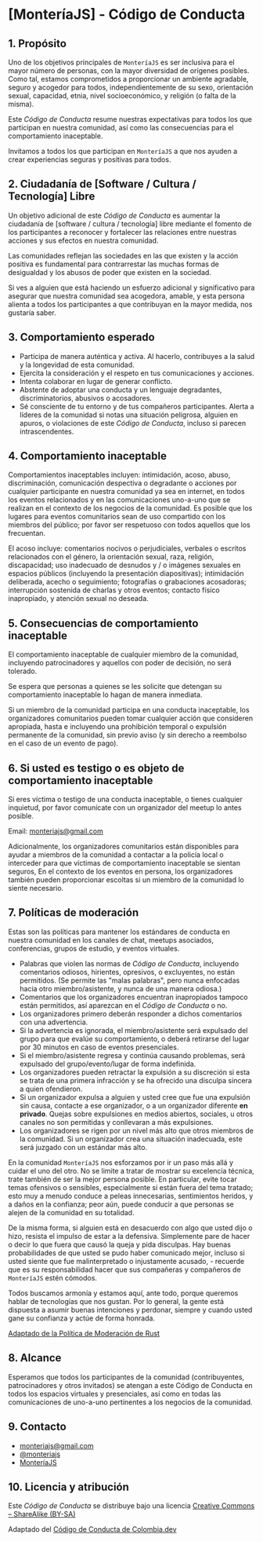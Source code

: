# [MonteríaJS] - Código de Conducta

## 1. Propósito

Uno de los objetivos principales de `MonteríaJS` es ser inclusiva para el 
mayor número de personas, con la mayor diversidad de orígenes posibles.
Como tal, estamos comprometidos a proporcionar un ambiente agradable, seguro y
acogedor para todos, independientemente de su sexo, orientación sexual, 
capacidad, etnia, nivel socioeconómico, y religión (o falta de la misma).

Este _Código de Conducta_ resume nuestras expectativas para todos los que 
participan en nuestra comunidad, así como las consecuencias para el 
comportamiento inaceptable.

Invitamos a todos los que participan en `MonteríaJS` a que nos ayuden a crear
experiencias seguras y positivas para todos.

## 2. Ciudadanía de [Software / Cultura / Tecnología] Libre

Un objetivo adicional de este _Código de Conducta_ es aumentar la ciudadanía de [software / cultura / tecnología] libre mediante el fomento de los participantes a reconocer y fortalecer las relaciones entre nuestras acciones y sus efectos en nuestra comunidad.

Las comunidades reflejan las sociedades en las que existen y la acción positiva
es fundamental para contrarrestar las muchas formas de desigualdad y los abusos
de poder que existen en la sociedad.

Si ves a alguien que está haciendo un esfuerzo adicional y significativo para
asegurar que nuestra comunidad sea acogedora, amable, y esta persona alienta a
todos los participantes a que contribuyan en la mayor medida, nos gustaría saber.

## 3. Comportamiento esperado

* Participa de manera auténtica y activa. Al hacerlo, contribuyes a la salud y 
la longevidad de esta comunidad.
* Ejercita la consideración y el respeto en tus comunicaciones y acciones.
* Intenta colaborar en lugar de generar conflicto.
* Abstente de adoptar una conducta y un lenguaje degradantes, discriminatorios,
abusivos o acosadores.
* Sé consciente de tu entorno y de tus compañeros participantes. Alerta a 
líderes de la comunidad si notas una situación peligrosa, alguien en apuros, o 
violaciones de este _Código de Conducta_, incluso si parecen intrascendentes.

## 4. Comportamiento inaceptable

Comportamientos inaceptables incluyen: intimidación, acoso, abuso, discriminación, comunicación despectiva o degradante o acciones por cualquier 
participante en nuestra comunidad ya sea en internet, en todos los eventos 
relacionados y en las comunicaciones uno-a-uno que se realizan en el contexto de los negocios de la comunidad. Es posible que los lugares para eventos
comunitarios sean de uso compartido con los miembros del público; por favor ser respetuoso con todos aquellos que los frecuentan.

El acoso incluye: comentarios nocivos o perjudiciales, verbales o escritos
relacionados con el género, la orientación sexual, raza, religión, discapacidad; uso inadecuado de desnudos y / o imágenes sexuales en espacios públicos (incluyendo la presentación diapositivas); intimidación deliberada, acecho o seguimiento; fotografías o grabaciones acosadoras; interrupción sostenida de charlas y otros eventos; contacto físico inapropiado, y atención sexual no deseada.

## 5. Consecuencias de comportamiento inaceptable

El comportamiento inaceptable de cualquier miembro de la comunidad, incluyendo
patrocinadores y aquellos con poder de decisión, no será tolerado.

Se espera que personas a quienes se les solicite que detengan su comportamiento
inaceptable lo hagan de manera inmediata.

Si un miembro de la comunidad participa en una conducta inaceptable, los 
organizadores comunitarios pueden tomar cualquier acción que consideren
apropiada, hasta e incluyendo una prohibición temporal o expulsión permanente 
de la comunidad, sin previo aviso (y sin derecho a reembolso en el caso de un 
evento de pago).

## 6. Si usted es testigo o es objeto de comportamiento inaceptable

Si eres víctima o testigo de una conducta inaceptable, o tienes cualquier 
inquietud, por favor comunícate con un organizador del meetup lo antes posible. 

Email: monteriajs@gmail.com

Adicionalmente, los organizadores comunitarios están disponibles para ayudar
a miembros de la comunidad a contactar a la policía local o interceder para que
víctimas de comportamiento inaceptable se sientan seguros, En el contexto de los eventos en persona, los organizadores también pueden proporcionar escoltas si un miembro de la comunidad lo siente necesario.

## 7. Políticas de moderación

Estas son las políticas para mantener los estándares de conducta en nuestra 
comunidad en los canales de chat, meetups asociados, conferencias, grupos de estudio, y eventos virtuales.

  * Palabras que violen las normas de _Código de Conducta_, incluyendo comentarios odiosos, hirientes, opresivos, o excluyentes, no están permitidos. (Se permite las "malas palabras", pero nunca enfocadas hacia otro miembro/asistente, y nunca de una manera odiosa.)
  * Comentarios que los organizadores encuentran inapropiados tampoco están 
    permitidos, así aparezcan en el _Código de Conducta_ o no.
  * Los organizadores primero deberán responder a dichos comentarios con una 
    advertencia.
  * Si la advertencia es ignorada, el miembro/asistente será expulsado del grupo para que evalúe su comportamiento, o deberá retirarse del lugar por 30 minutos en caso de eventos presenciales.
  * Si el miembro/asistente regresa y continúa causando problemas, será expulsado del grupo/evento/lugar de forma indefinida.
  * Los organizadores pueden retractar la expulsión a su discreción si esta se 
    trata de una primera infracción y se ha ofrecido una disculpa sincera a 
    quien ofendieron.
  * Si un organizador expulsa a alguien y usted cree que fue una expulsión sin 
    causa, contacte a ese organizador, o a un organizador diferente **en privado**. Quejas sobre expulsiones en medios abiertos, sociales, u otros canales no son permitidas y conllevaran a más expulsiones.
  * Los organizadores se rigen por un nivel más alto que otros miembros de la 
    comunidad. Si un organizador crea una situación inadecuada, este será 
    juzgado con un estándar más alto.

En la comunidad `MonteríaJS` nos esforzamos por ir un paso más allá y cuidar 
el uno del otro. No se limite a tratar de mostrar su excelencia técnica, trate 
también de ser la mejor persona posible. En particular, evite tocar temas 
ofensivos o sensibles, especialmente si están fuera del tema tratado; esto muy a menudo conduce a peleas innecesarias, sentimientos heridos, y a daños en la 
confianza; peor aún, puede conducir a que personas se alejen de la comunidad en su totalidad.

De la misma forma, si alguien está en desacuerdo con algo que usted dijo o hizo, resista el impulso de estar a la defensiva. Simplemente pare de hacer o decir lo que fuera que causó la queja y pida disculpas. Hay buenas probabilidades de que usted se pudo haber comunicado mejor, incluso si usted siente que fue malinterpretado o injustamente acusado, - recuerde que es su responsabilidad hacer que sus compañeras y compañeros de `MonteríaJS` estén cómodos.

Todos buscamos armonía y estamos aquí, ante todo, porque queremos hablar de tecnologías que nos gustan. Por lo general, la gente está dispuesta a asumir buenas intenciones y perdonar, siempre y cuando usted gane su confianza y
actúe de forma honrada.

[Adaptado de la Política de Moderación de Rust](https://github.com/rust-lang/rust/wiki/Note-development-policy#moderation)

## 8. Alcance

Esperamos que todos los participantes de la comunidad (contribuyentes, patrocinadores y otros invitados) se atengan a este Código de 
Conducta en todos los espacios virtuales y presenciales, así como en todas las 
comunicaciones de uno-a-uno pertinentes a los negocios de la comunidad.

## 9. Contacto

- monteriajs@gmail.com
- [@monteriajs](https://twitter.com/monteriajs)
- [MonteríaJS](https://facebook.com/monteriajs)

## 10. Licencia y atribución

Este _Código de Conducta_ se distribuye bajo una licencia [Creative Commons – ShareAlike (BY-SA)](http://creativecommons.org/licenses/by-sa/3.0/)

Adaptado del [Código de Conducta de Colombia.dev](https://github.com/colombia-dev/codigo-de-conducta/blob/master/README.md)
